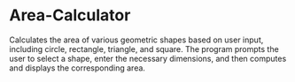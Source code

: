 # Area-Calculator
Calculates the area of various geometric shapes based on user input, including circle, rectangle, triangle, and square. The program prompts the user to select a shape, enter the necessary dimensions, and then computes and displays the corresponding area.
